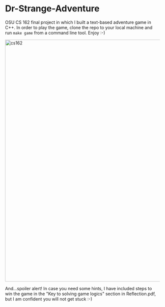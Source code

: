 # Dr-Strange-Adventure
OSU CS 162 final project in which I built a text-based adventure game in C++. In order to play the game, clone the repo to your local machine and run ```make game``` from a command line tool. Enjoy :-)

<img width="784" alt="cs162" src="https://user-images.githubusercontent.com/27119431/40460647-c4d9c316-5ed5-11e8-8f36-5eeec09c60ac.png">

And...spoiler alert! In case you need some hints, I have included steps to win the game in the "Key to solving game logics" section in Reflection.pdf, but I am confident you will not get stuck :-)
